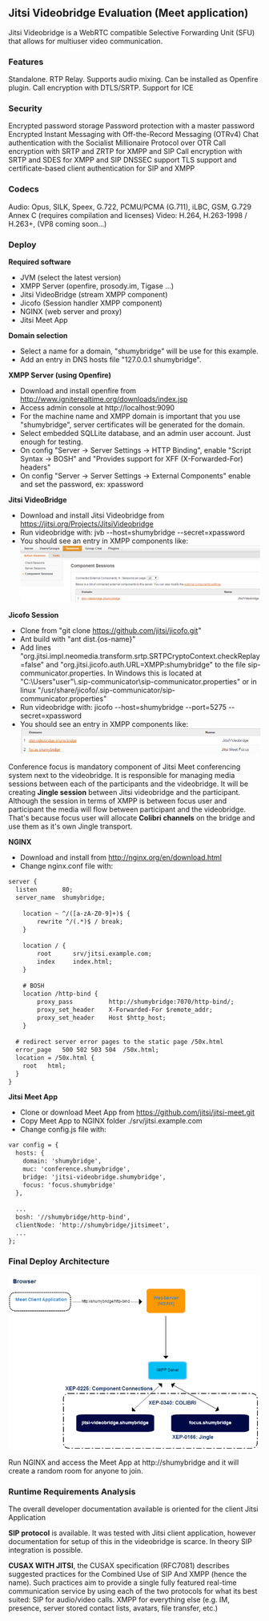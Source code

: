 ## Jitsi Videobridge Evaluation (Meet application)
Jitsi Videobridge is a WebRTC compatible Selective Forwarding Unit (SFU) that allows for multiuser video communication.

### Features
Standalone.
RTP Relay.
Supports audio mixing.
Can be installed as Openfire plugin.
Call encryption with DTLS/SRTP.
Support for ICE

### Security
Encrypted password storage 
Password protection with a master password 
Encrypted Instant Messaging with Off-the-Record Messaging (OTRv4) 
Chat authentication with the Socialist Millionaire Protocol over OTR 
Call encryption with SRTP and ZRTP for XMPP and SIP 
Call encryption with SRTP and SDES for XMPP and SIP 
DNSSEC support 
TLS support and certificate-based client authentication for SIP and XMPP 

### Codecs
Audio: Opus, SILK, Speex, G.722, PCMU/PCMA (G.711), iLBC, GSM, G.729 Annex C (requires compilation and licenses) 
Video: H.264, H.263-1998 / H.263+, (VP8 coming soon…)

### Deploy
**Required software**
* JVM (select the latest version)
* XMPP Server (openfire, prosody.im, Tigase ...)
* Jitsi VideoBridge (stream XMPP component)
* Jicofo (Session handler XMPP component)
* NGINX (web server and proxy)
* Jitsi Meet App

**Domain selection**
* Select a name for a domain, "shumybridge" will be use for this example.
* Add an entry in DNS hosts file "127.0.0.1 shumybridge".

**XMPP Server (using Openfire)**
* Download and install openfire from http://www.igniterealtime.org/downloads/index.jsp
* Access admin console at http://localhost:9090
* For the machine name and XMPP domain is important that you use "shumybridge", server certificates will be generated for the domain.
* Select embedded SQLLite database, and an admin user account. Just enough for testing.
* On config "Server -> Server Settings -> HTTP Binding", enable "Script Syntax -> BOSH" and "Provides support for XFF (X-Forwarded-For) headers"
* On config "Server -> Server Settings -> External Components" enable and set the password, ex: xpassword

**Jitsi VideoBridge**
* Download and install Jitsi Videobridge from https://jitsi.org/Projects/JitsiVideobridge
* Run videobridge with: jvb --host=shumybridge --secret=xpassword
* You should see an entry in XMPP components like:
![image](openfire_videobridge.png)

**Jicofo Session**
* Clone from "git clone https://github.com/jitsi/jicofo.git"
* Ant build with "ant dist.{os-name}"
* Add lines "org.jitsi.impl.neomedia.transform.srtp.SRTPCryptoContext.checkReplay=false" and "org.jitsi.jicofo.auth.URL=XMPP:shumybridge" to the file sip-communicator.properties. In Windows this is located at "C:\Users\"user"\\.sip-communicator\sip-communicator.properties" or in linux "/usr/share/jicofo/.sip-communicator/sip-communicator.properties"
* Run videobridge with: jicofo --host=shumybridge --port=5275 --secret=xpassword
* You should see an entry in XMPP components like:
![image](openfire_video_jicofo.png)

Conference focus is mandatory component of Jitsi Meet conferencing system next to the videobridge. It is responsible for managing media sessions between each of the participants and the videobridge. It will be creating **Jingle session** between Jitsi videobridge and the participant.
Although the session in terms of XMPP is between focus user and participant the media will flow between participant and the videobridge. That's because focus user will allocate **Colibri channels** on the bridge and use them as it's own Jingle transport.

**NGINX**
* Download and install from http://nginx.org/en/download.html
* Change nginx.conf file with:
```
server {
  listen       80;
  server_name  shumybridge;

	location ~ ^/([a-zA-Z0-9]+)$ {
		rewrite ^/(.*)$ / break;
	}
		
	location / {
		root      srv/jitsi.example.com;
		index     index.html;
	}

	# BOSH
	location /http-bind {
		proxy_pass      	http://shumybridge:7070/http-bind/;
		proxy_set_header 	X-Forwarded-For $remote_addr;
		proxy_set_header 	Host $http_host;
	}
     
  # redirect server error pages to the static page /50x.html
  error_page   500 502 503 504  /50x.html;
  location = /50x.html {
    root   html;
  }
}
```

**Jitsi Meet App**
* Clone or download Meet App from https://github.com/jitsi/jitsi-meet.git
* Copy Meet App to NGINX folder ./srv/jitsi.example.com
* Change config.js file with:
```
var config = {
  hosts: {
    domain: 'shumybridge',
    muc: 'conference.shumybridge',
    bridge: 'jitsi-videobridge.shumybridge',
    focus: 'focus.shumybridge'
  },

  ...
  bosh: '//shumybridge/http-bind',
  clientNode: 'http://shumybridge/jitsimeet',
  ...
};
```

### Final Deploy Architecture
![image](jitsi_arch.png)

Run NGINX and access the Meet App at http://shumybridge and it will create a random room for anyone to join.

### Runtime Requirements Analysis
The overall developer documentation available is oriented for the client Jitsi Application

**SIP protocol** is available. It was tested with Jitsi client application, however documentation for setup of this in the videobridge is scarce. In theory SIP integration is possible.

**CUSAX WITH JITSI**, the CUSAX specification (RFC7081) describes suggested practices for the Combined Use of SIP And XMPP (hence the name). Such practices aim to provide a single fully featured real-time communication service by using each of the two protocols for what its best suited: SIP for audio/video calls. XMPP for everything else (e.g. IM, presence, server stored contact lists, avatars, file transfer, etc.)


